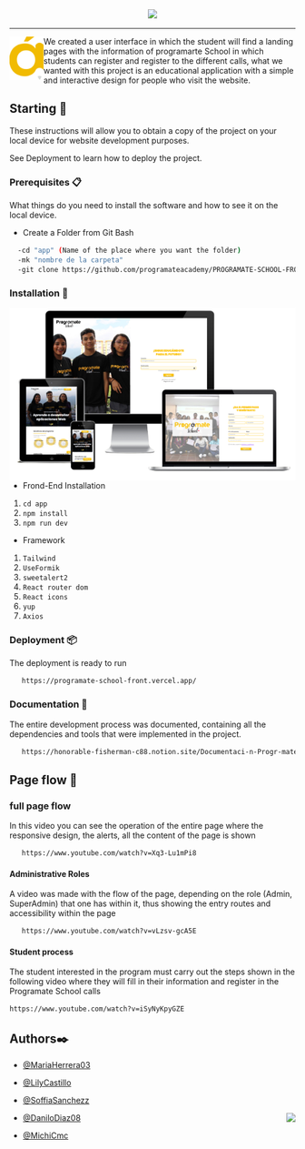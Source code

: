 <div id="header" align="center">
<img
       width="300" align="" src="https://user-images.githubusercontent.com/114118697/225444952-bbe51088-9f2a-4f47-8d95-5d4332a1b78e.png" />
       <hr/>
       <img  width="60" align="left" src="https://github.com/MariaHerrera03/ImageBank/blob/main/Progr%C3%A1mateSchool/%C3%A1-amarilla.png?raw=true"/>
       </div>
<p>We created a user interface in which the student will find a landing pages with the information of programarte School in which students can register and register to the different calls, what we wanted with this project is an educational application with a simple and interactive design for people who visit the website. </p>

<div>
<h2> Starting 🚀 </h2>
<p>These instructions will allow you to obtain a copy of the project on your local device for website development purposes.

See Deployment to learn how to deploy the project.
</p>
<h3>  Prerequisites 📋 </h3>
<p>
What things do you need to install the software and how to see it on the local device.

- Create a Folder from Git Bash

```bash
  -cd "app" (Name of the place where you want the folder)
  -mk "nombre de la carpeta"
  -git clone https://github.com/programateacademy/PROGRAMATE-SCHOOL-FRONT.git 
  ```
</p>

<h3>Installation 🔧 </h3>
<img align="right" width="600" src="https://github.com/SoffiaSanchezz/Img/blob/main/assets/Vista_Responsive.png?raw=true" />
 
 - Frond-End Installation
 
1. `cd app`
2. `npm install`
3. `npm run dev`

- Framework
1. `Tailwind`
2. `UseFormik`
3. `sweetalert2`
4. `React router dom`
5. `React icons`
6. `yup`
7. `Axios`

<h3>Deployment 📦</h3>
<p>The deployment is ready to run </p>

```bash
   https://programate-school-front.vercel.app/
  ```
<div>

<h3> Documentation 📃</h3>
<p>The entire development process was documented, containing all the dependencies and tools that were implemented in the project. </p>

```bash
   https://honorable-fisherman-c88.notion.site/Documentaci-n-Progr-mate-School-6b9a798332554f5b8cf54b706148369b
  ```
</div>

<h2> Page flow 📼</h2>
<h3>full page flow</h3>
<p>In this video you can see the operation of the entire page where the responsive design, the alerts, all the content of the page is shown </p>

```bash
   https://www.youtube.com/watch?v=Xq3-Lu1mPi8
  ```

<h4>Administrative Roles</h4>
<p>A video was made with the flow of the page, depending on the role (Admin, SuperAdmin) that one has within it, thus showing the entry routes and accessibility within the page </p>

```bash
   https://www.youtube.com/watch?v=vLzsv-gcA5E
  ```
   
<h4>Student process</h4>
<p>The student interested in the program must carry out the steps shown in the following video where they will fill in their information and register in the Programate School calls </p>

   ```bash
   https://www.youtube.com/watch?v=iSyNyKpyGZE
  ```


</div>

<div>
<h2> Authors✒️ </h2>
       
- [@MariaHerrera03](https://github.com/MariaHerrera03)
- [@LilyCastillo](https://github.com/lilajoha29)
- [@SoffiaSanchezz](https://github.com/SoffiaSanchezz)
- [@DaniloDiaz08](https://github.com/DaniloDiaz08)
       <img align="right"   src="https://github.com/MariaHerrera03/ImageBank/blob/main/Progr%C3%A1mateSchool/educamas-blanco-y-negro.png?raw=true" />

- [@MichiCmc](https://github.com/MichiCmc)
</div>

